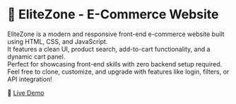 # 🛒 EliteZone - E-Commerce Website

EliteZone is a modern and responsive front-end e-commerce website built using HTML, CSS, and JavaScript.  
It features a clean UI, product search, add-to-cart functionality, and a dynamic cart panel.  
Perfect for showcasing front-end skills with zero backend setup required.  
Feel free to clone, customize, and upgrade with features like login, filters, or API integration!

🔗 [Live Demo](http://127.0.0.1:3000/ecommerce/indec.html)
